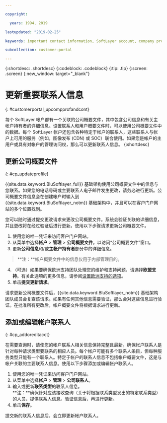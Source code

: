 ```yaml
---

copyright:

  years: 1994, 2019

lastupdated: "2019-02-25"

keywords: important contact information, SoftLayer account, company profile

subcollection: customer-portal

---
```


{:shortdesc: .shortdesc}
{:codeblock: .codeblock}
{:tip: .tip}
{:screen: .screen}
{:new_window: target="_blank"}


# 更新重要联系人信息
{: #customerportal_upcompprofandcont}

每个 SoftLayer 帐户都有一个关联的公司概要文件，其中包含公司信息和有关主帐户持有者的详细信息。设置联系人和用户概要文件时，可以使用公司概要文件中的数据。每个 SoftLayer 帐户还包含各种特定于帐户的联系人，这些联系人与帐户上可用的服务（例如，图像发布 (CDN) 或 SOC）联合使用。如果您是帐户的主用户或具有对帐户的管理访问权，那么可以更新联系人信息。
{:shortdesc}

## 更新公司概要文件
{: #cp_updateprofile}

{{site.data.keyword.BluSoftlayer_full}} 基础架构使用公司概要文件中的信息与您联系。如果您的电话号码或主要联系人电子邮件发生更改，请务必进行更新。公司概要文件信息会在创建帐户时输入到 {{site.data.keyword.BluSoftlayer_notm}} 基础架构中，并且可以在客户门户网站的多个位置找到。

您可以随时通过提交更改请求来更改公司概要文件。系统会验证关联的详细信息，并且更改将在经过验证后进行更新。使用以下步骤请求更新公司概要文件。

1. 使用您的唯一凭证来访问客户门户网站。
2. 从菜单中选择**帐户** > **管理** > **公司概要文件**，以访问“公司概要文件”窗口。
3. 更新**公司信息**和/或**主帐户持有者**部分中的详细信息。
> **注：**帐户概要文件中的信息仅用于内部管理目的。
4. （可选）如果要确保欧洲支持团队处理您的维护和支持问题，请选择**欧盟支持**。有关此选项的更多信息，请参阅[设置欧洲支持的选项](/docs/customer-portal?topic=customer-portal-cp_seteusupported#cp_seteusupported)。
5. 单击**提交更新请求**。

请求更新公司概要文件后，{{site.data.keyword.BluSoftlayer_notm}} 基础架构团队成员会复查该请求。如果有任何其他信息需要验证，那么会对这些信息进行验证。在批准所有更改后，帐户概要文件将根据请求进行更新。

## 添加或编辑帐户联系人
{: #cp_addoreditacct}

在需要查询时，请使您的帐户联系人相关信息保持完整且最新。确保帐户联系人是针对每种请求类型要联系的相应人员。每个帐户可能有多个联系人条目，但每种服务类型只能有一个联系人。特定于帐户的联系人信息不包括帐户概要文件，这是与帐户关联的主要联系人信息。使用以下步骤添加或编辑帐户联系人。

1. 使用您的唯一凭证来访问客户门户网站。
2. 从菜单中选择**帐户** > **管理** > **公司联系人**。
3. 输入或更新**联系类型**的联系人信息。<br/>**注：**确保针对应该接收查询（关于将根据联系类型发出的特定联系类型）的人员，提供联系人信息。验证信息后，再进行更新。
4. 单击**保存**。

提交新的联系人信息后，会立即更新帐户联系人。
